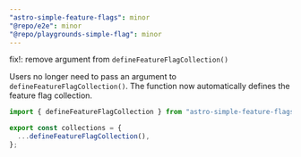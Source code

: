 ```yaml
---
"astro-simple-feature-flags": minor
"@repo/e2e": minor
"@repo/playgrounds-simple-flag": minor
---
```


fix!: remove argument from `defineFeatureFlagCollection()`

Users no longer need to pass an argument to `defineFeatureFlagCollection()`. The function now automatically defines the feature flag collection.

```ts
import { defineFeatureFlagCollection } from "astro-simple-feature-flags/content-layer";

export const collections = {
  ...defineFeatureFlagCollection(),
};
```
